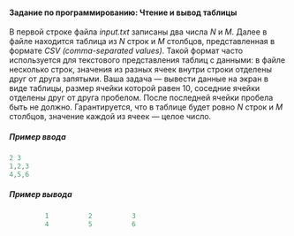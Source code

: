 #### Задание по программированию: Чтение и вывод таблицы #### 

В первой строке файла *input.txt* записаны два числа *N* и *M*. Далее в файле находится таблица из *N* строк и *M* столбцов, представленная в формате *CSV (comma-separated values)*. Такой формат часто используется для текстового представления таблиц с данными: в файле несколько строк, значения из разных ячеек внутри строки отделены друг от друга запятыми. Ваша задача — вывести данные на экран в виде таблицы, размер ячейки которой равен 10, соседние ячейки отделены друг от друга пробелом. После последней ячейки пробела быть не должно. Гарантируется, что в таблице будет ровно *N* строк и *M* столбцов, значение каждой из ячеек — целое число.

##### Пример ввода #####
```objectivec
2 3
1,2,3
4,5,6
```

##### Пример вывода #####
```objectivec
         1          2          3
         4          5          6
```